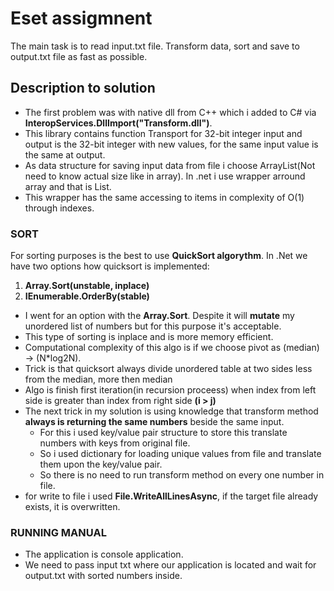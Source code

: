 # Eset assigmnent
The main task is to read input.txt file. Transform data, sort and save to output.txt file as fast as possible.

## Description to solution
- The first problem was with native dll from C++ which i added to C# via **InteropServices.DllImport("Transform.dll")**.
- This library contains function Transport for 32-bit integer input and output is the 32-bit integer with new values, for the same input value is the same at output.
- As data structure for saving input data from file i choose ArrayList(Not need to know actual size like in array). In .net i use wrapper arround array and that is List<T>.
- This wrapper has the same accessing to items in complexity of O(1) through indexes.

### SORT
For sorting purposes is the best to use **QuickSort algorythm**.
In .Net we have two options how quicksort is implemented:
1. __Array.Sort(unstable, inplace)__
2. __IEnumerable<x>.OrderBy(stable)__

- I went for an option with the **Array.Sort**. Despite it will **mutate** my unordered list of numbers but for this purpose it's acceptable.
- This type of sorting is inplace and is more memory efficient.
- Computational complexity of this algo is if we choose pivot as (median) -> (N*log2N).
- Trick is that quicksort always divide unordered table at two sides less from the median, more then median
- Algo is finish first iteration(in recursion proceess) when index from left side is greater than index from right side __(i > j)__
- The next trick in my solution is using knowledge that transform method **always is returning the same numbers** beside the same input.
    - For this i used key/value pair structure to store this translate numbers with keys from original file.
    - So i used dictionary for loading unique values from file and translate them upon the key/value pair.
    - So there is no need to run transform method on every one number in file.
- for write to file i used **File.WriteAllLinesAsync**, if the target file already exists, it is overwritten.

### RUNNING MANUAL
- The application is console application.
- We need to pass input txt where our application is located and wait for output.txt with sorted numbers inside.